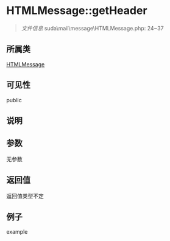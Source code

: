# HTMLMessage::getHeader



> *文件信息* suda\mail\message\HTMLMessage.php: 24~37

## 所属类 

[HTMLMessage](../HTMLMessage.md)

## 可见性

 public 

## 说明




## 参数


无参数


## 返回值

返回值类型不定


## 例子

example